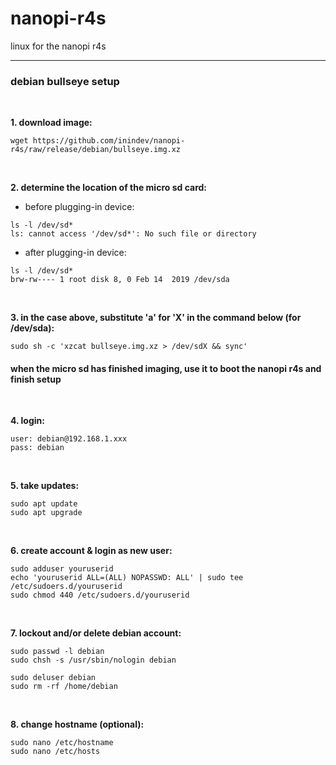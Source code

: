 # nanopi-r4s
linux for the nanopi r4s

---
### debian bullseye setup
<br/>

**1. download image:**
```
wget https://github.com/inindev/nanopi-r4s/raw/release/debian/bullseye.img.xz
```

<br/>

**2. determine the location of the micro sd card:**

 * before plugging-in device:
```
ls -l /dev/sd*
ls: cannot access '/dev/sd*': No such file or directory
```

 * after plugging-in device:
```
ls -l /dev/sd*
brw-rw---- 1 root disk 8, 0 Feb 14  2019 /dev/sda
```

<br/>

**3. in the case above, substitute 'a' for 'X' in the command below (for /dev/sda):**
```
sudo sh -c 'xzcat bullseye.img.xz > /dev/sdX && sync'
```

#### when the micro sd has finished imaging, use it to boot the nanopi r4s and finish setup

<br/>

**4. login:**
```
user: debian@192.168.1.xxx
pass: debian
```

<br/>

**5. take updates:**
```
sudo apt update
sudo apt upgrade
```

<br/>

**6. create account & login as new user:**
```
sudo adduser youruserid
echo 'youruserid ALL=(ALL) NOPASSWD: ALL' | sudo tee /etc/sudoers.d/youruserid
sudo chmod 440 /etc/sudoers.d/youruserid
```

<br/>

**7. lockout and/or delete debian account:**
```
sudo passwd -l debian
sudo chsh -s /usr/sbin/nologin debian
```

```
sudo deluser debian
sudo rm -rf /home/debian
```

<br/>

**8. change hostname (optional):**
```
sudo nano /etc/hostname
sudo nano /etc/hosts
```

